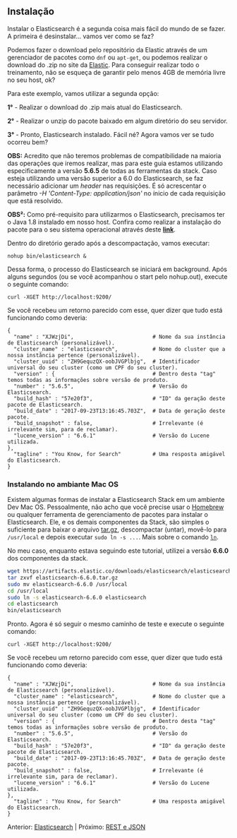 ## Instalação

Instalar o Elasticsearch é a segunda coisa mais fácil do mundo de se fazer. A primeira é desinstalar... vamos ver como se faz?

Podemos fazer o download pelo repositório da Elastic através de um gerenciador de pacotes como `dnf` ou `apt-get`, ou podemos realizar o download do .zip no site da [Elastic]( https://www.elastic.co/downloads/elasticsearch ). Para conseguir realizar todo o treinamento, não se esqueça de garantir pelo menos 4GB de memória livre no seu host, ok?

Para este exemplo, vamos utilizar a segunda opção:

__1°__ - Realizar o download do .zip mais atual do Elasticsearch.

__2°__ - Realizar o unzip do pacote baixado em algum diretório do seu servidor.

__3°__ - Pronto, Elasticsearch instalado. Fácil né? Agora vamos ver se tudo ocorreu bem?

__OBS:__ Acredito que não teremos problemas de compatibilidade na maioria das operações que iremos realizar, mas para este guia estamos utilizando especificamente a versão __5.6.5__ de todas as ferramentas da stack. Caso esteja utilizando uma versão superior a 6.0 do Elasticsearch, se faz necessário adicionar um _header_ nas requisições. É só acrescentar o parâmetro _-H 'Content-Type: application/json'_ no ínicio de cada requisição que está resolvido.

__OBS²:__ Como pré-requisito para utilizarmos o Elasticsearch, precisamos ter o Java 1.8 instalado em nosso host. Confira como realizar a instalação do pacote para o seu sistema operacional através deste __[ link](https://docs.oracle.com/javase/8/docs/technotes/guides/install/install_overview.html)__.


Dentro do diretório gerado após a descompactação, vamos executar:

```
nohup bin/elasticsearch &
```

Dessa forma, o processo do Elasticsearch se iniciará em background. Após alguns segundos (ou se você acompanhou o start pelo nohup.out), execute o seguinte comando:

```
curl -XGET http://localhost:9200/
```

Se você recebeu um retorno parecido com esse, quer dizer que tudo está funcionando como deveria:

```
{
  "name" : "XJWzjDi",                         # Nome da sua instância de Elasticsearch (personalizável).
  "cluster_name" : "elasticsearch",           # Nome do cluster que a nossa instância pertence (personalizável).
  "cluster_uuid" : "ZH9GequzQX-oobJVGPlbjg",  # Identificador universal do seu cluster (como um CPF do seu cluster).
  "version" : {                               # Dentro desta "tag" temos todas as informações sobre versão de produto.
  "number" : "5.6.5",                         # Versão do Elasticsearch.
  "build_hash" : "57e20f3",                   # "ID" da geração deste pacote de Elasticsearch.
  "build_date" : "2017-09-23T13:16:45.703Z",  # Data de geração deste pacote.
  "build_snapshot" : false,                   # Irrelevante (é irrelevante sim, para de reclamar).
  "lucene_version" : "6.6.1"                  # Versão do Lucene utilizada.
},
  "tagline" : "You Know, for Search"          # Uma resposta amigável do Elasticsearch.
}
```

### Instalando no ambiante Mac OS

Existem algumas formas de instalar a Elasticsearch Stack em um ambiente Dev Mac OS. Pessoalmente, não acho que você precise usar o [Homebrew](https://brew.sh/) ou qualquer ferramenta de gerenciamento de pacotes para instalar o Elasticsearch. Ele, e os demais componentes da Stack, são simples o suficiente para baixar o arquivo [tar.gz](https://www.elastic.co/downloads/elasticsearch), descompactar (untar), movê-lo para ```/usr/local``` e depois executar ```sudo ln -s ...```. Mais sobre o comando [`ln`](https://www.computerhope.com/unix/uln.htm).

No meu caso, enquanto estava seguindo este tutorial, utilizei a versão **6.6.0** dos componentes da stack.

```bash
wget https://artifacts.elastic.co/downloads/elasticsearch/elasticsearch-6.6.0.tar.gz
tar zxvf elasticsearch-6.6.0.tar.gz
sudo mv elasticsearch-6.6.0 /usr/local
cd /usr/local
sudo ln -s elasticsearch-6.6.0 elasticsearch
cd elasticsearch
bin/elasticsearch
```

Pronto. Agora é só seguir o mesmo caminho de teste e execute o seguinte comando:

```
curl -XGET http://localhost:9200/
```

Se você recebeu um retorno parecido com esse, quer dizer que tudo está funcionando como deveria:

```
{
  "name" : "XJWzjDi",                         # Nome da sua instância de Elasticsearch (personalizável).
  "cluster_name" : "elasticsearch",           # Nome do cluster que a nossa instância pertence (personalizável).
  "cluster_uuid" : "ZH9GequzQX-oobJVGPlbjg",  # Identificador universal do seu cluster (como um CPF do seu cluster).
  "version" : {                               # Dentro desta "tag" temos todas as informações sobre versão de produto.
  "number" : "5.6.5",                         # Versão do Elasticsearch.
  "build_hash" : "57e20f3",                   # "ID" da geração deste pacote de Elasticsearch.
  "build_date" : "2017-09-23T13:16:45.703Z",  # Data de geração deste pacote.
  "build_snapshot" : false,                   # Irrelevante (é irrelevante sim, para de reclamar).
  "lucene_version" : "6.6.1"                  # Versão do Lucene utilizada.
},
  "tagline" : "You Know, for Search"          # Uma resposta amigável do Elasticsearch.
}
```

Anterior: [Elasticsearch](/pages/elasticsearch.md) | Próximo: [REST e JSON](/pages/rest_json.md)

